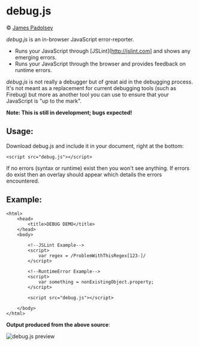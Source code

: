 debug.js
===

&copy; [James Padolsey](http://james.padolsey.com)

*debug.js* is an in-browser JavaScript error-reporter.

 * Runs your JavaScript through [JSLint](http://jslint.com] and shows any emerging errors.
 * Runs your JavaScript through the browser and provides feedback on runtime errors.
 
*debug.js* is not really a debugger but of great aid in the debugging process. It's not meant as a replacement for current debugging tools (such as Firebug) but more as another tool you can use to ensure that your JavaScript is "up to the mark".

**Note: This is still in development; bugs expected!**

Usage:
---

Download debug.js and include it in your document, right at
the bottom:

    <script src="debug.js"></script>

If no errors (syntax or runtime) exist then you won't see anything. If errors do exist then an overlay should appear which details the errors encountered.

Example:
---

    <html>
        <head>
            <title>DEBUG DEMO</title>
        </head>
        <body>
            
            <!--JSLint Example-->
            <script>
                var regex = /ProblemWithThisRegex[123-]/
            </script>
            
            <!--RuntimeError Example-->
            <script>
                var something = nonExistingObject.property;
            </script>
            
            <script src="debug.js"></script>
            
        </body>
    </html>

**Output produced from the above source**:

![debug.js preview](http://img44.imageshack.us/img44/1272/debug.png)